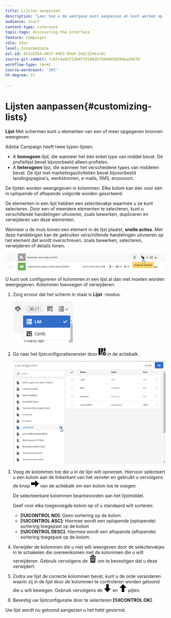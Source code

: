 ```yaml
---
title: Lijsten aanpassen
description: "Leer hoe u de weergave kunt aanpassen en kunt werken op lijstschermen in Adobe Campaign Standard:elementen sorteren, filteren, verwijderen of dupliceren. De schermen van lijsten tonen elementen van één of verscheidene bepaalde middelen."
audience: start
content-type: reference
topic-tags: discovering-the-interface
feature: Campaigns
role: User
level: Intermediate
exl-id: 651a53b4-e02f-4963-99e6-2e2c324b1c8c
source-git-commit: fcb5c4a92f23bdffd1082b7b044b5859dead9d70
workflow-type: tm+mt
source-wordcount: '393'
ht-degree: 1%

---
```


# Lijsten aanpassen{#customizing-lists}

**Lijst** Met schermen kunt u elementen van een of meer opgegeven bronnen weergeven.

Adobe Campaign heeft twee typen lijsten:

* A **homogeen** lijst, die wanneer het één enkel type van middel bevat. De profiellijst bevat bijvoorbeeld alleen profielen.
* A **heterogeen** lijst, die wanneer het verscheidene types van middelen bevat. De lijst met marketingactiviteiten bevat bijvoorbeeld landingspagina&#39;s, werkstromen, e-mails, SMS, enzovoort.

De lijsten worden weergegeven in kolommen. Elke kolom kan één voor één in oplopende of aflopende volgorde worden gesorteerd.

De elementen in een lijst hebben een selectievakje waarmee u ze kunt selecteren. Door een of meerdere elementen te selecteren, kunt u verschillende handelingen uitvoeren, zoals bewerken, dupliceren en verwijderen van deze elementen.

Wanneer u de muis boven een element in de lijst plaatst, **snelle acties**. Met deze handelingen kan de gebruiker verschillende handelingen uitvoeren op het element dat wordt overschreven, zoals bewerken, selecteren, verwijderen of details tonen.

![](assets/overview_list_quickactions.png)

U kunt ook configureren of kolommen in een lijst al dan niet moeten worden weergegeven. Kolommen toevoegen of verwijderen:

1. Zorg ervoor dat het scherm in staat is **Lijst** -modus.

   ![](assets/export_list_mode_switch.png)

1. Ga naar het lijstconfiguratievenster door ![](assets/columnsettings.png) in de actiebalk.

   ![](assets/list_configuration1.png)

1. Voeg de kolommen toe die u in de lijst wilt opnemen. Hiervoor selecteert u een kolom aan de linkerkant van het venster en gebruikt u vervolgens de knop ![](assets/arrowright.png) van de actiebalk om een kolom toe te voegen.

   De selecteerbare kolommen beantwoorden aan het lijstmiddel.

   Geef voor elke toegevoegde kolom op of u standaard wilt sorteren:

   * **[!UICONTROL NO]**: Geen sortering op de kolom
   * **[!UICONTROL ASC]**: Hiermee wordt een oplopende (oplopende) sortering toegepast op de kolom
   * **[!UICONTROL DESC]**: Hiermee wordt een aflopende (aflopende) sortering toegepast op de kolom.

1. Verwijder de kolommen die u niet wilt weergeven door de selectievakjes in te schakelen die overeenkomen met de kolommen die u wilt verwijderen. Gebruik vervolgens de ![](assets/delete.png) om te bevestigen dat u deze verwijdert.
1. Zodra uw lijst de correcte kolommen bevat, kunt u de orde veranderen waarin zij in de lijst door de kolommen te controleren worden getoond die u wilt bewegen. Gebruik vervolgens de ![](assets/arrowdown.png) en ![](assets/arrowup.png) pijlen.
1. Bevestig uw lijstconfiguratie door te selecteren **[!UICONTROL OK]**.

Uw lijst wordt nu getoond aangezien u het hebt gevormd.

